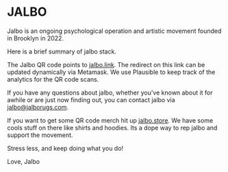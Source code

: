 # JALBO

Jalbo is an ongoing psychological operation and artistic movement founded in Brooklyn in 2022. 

Here is a brief summary of jalbo stack.

The Jalbo QR code points to [jalbo.link](jalbo.link). The redirect on this link can be updated dynamically via Metamask. We use Plausible to keep track of the analytics for the QR code scans. 

If you have any questions about jalbo, whether you've known about it for awhile or are just now finding out, you can contact jalbo via jalbo@jalborugs.com. 

If you want to get some QR code merch hit up [jalbo.store](jalbo.store). We have some cools stuff on there like shirts and hoodies. Its a dope way to rep jalbo and support the movement.

Stress less, and keep doing what you do!

Love,
Jalbo
